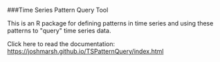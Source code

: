 ###Time Series Pattern Query Tool

This is an R package for defining patterns in time series and using these patterns to "query" time series data. 

Click here to read the documentation: https://joshmarsh.github.io/TSPatternQuery/index.html

